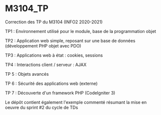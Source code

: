 # M3104_TP
Correction des TP du M3104 (INFO2 2020-2021)

TP1 : Environnement utilisé pour le module, base de la programmation objet

TP2 : Application web simple, reposant sur une base de données (développement PHP objet avec PDO)

TP3 : Applications web à état : cookies, sessions

TP4 : Interactions client / serveur : AJAX

TP 5 : Objets avancés

TP 6 : Sécurité des applications web (externe)

TP 7 : Découverte d'un framework PHP (CodeIgniter 3)

Le dépôt contient également l'exemple commenté résumant la mise en oeuvre du sprint #2 du cycle de TDs
